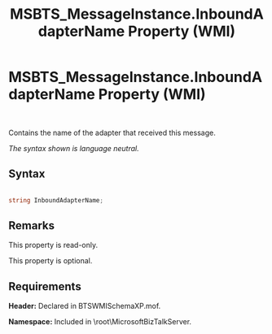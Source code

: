 ﻿---
title: MSBTS_MessageInstance.InboundAdapterName Property (WMI)
TOCTitle: MSBTS_MessageInstance.InboundAdapterName Property (WMI)
ms:assetid: fd15d785-c49d-4e0e-86d5-8d204131b1c3
ms:mtpsurl: https://msdn.microsoft.com/en-us/library/Aa562117(v=BTS.80)
ms:contentKeyID: 51533682
ms.date: 08/30/2017
mtps_version: v=BTS.80
---

# MSBTS\_MessageInstance.InboundAdapterName Property (WMI)

 

Contains the name of the adapter that received this message.

*The syntax shown is language neutral.*

## Syntax

```C#
  
string InboundAdapterName;  
```

## Remarks

This property is read-only.

This property is optional.

## Requirements

**Header:** Declared in BTSWMISchemaXP.mof.

**Namespace:** Included in \\root\\MicrosoftBizTalkServer.

